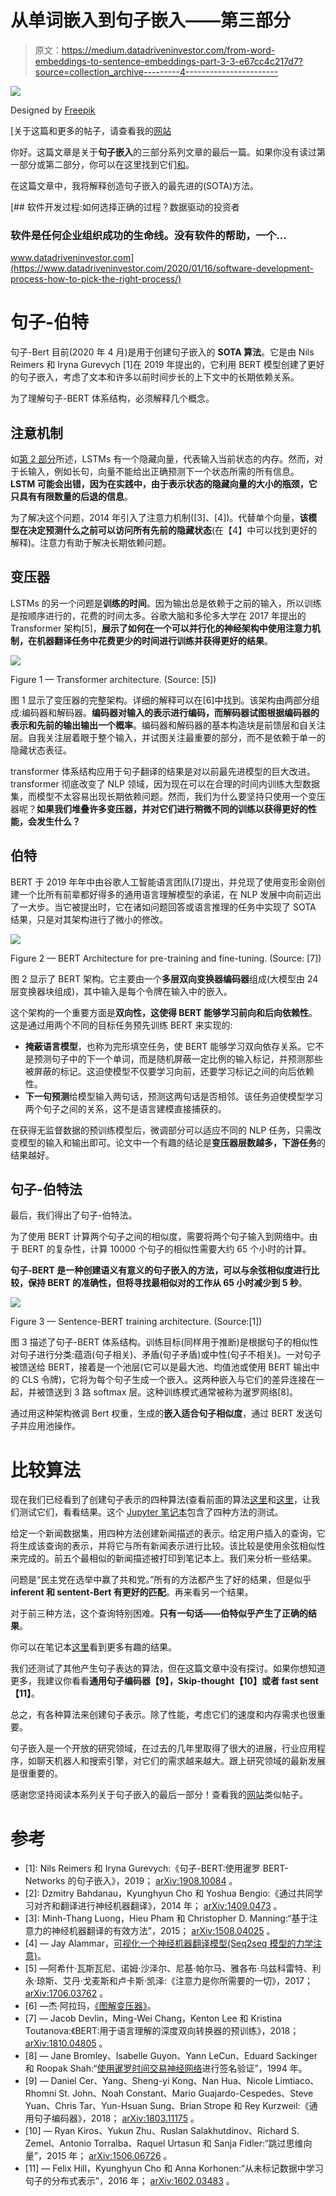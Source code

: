 # 从单词嵌入到句子嵌入——第三部分

> 原文：<https://medium.datadriveninvestor.com/from-word-embeddings-to-sentence-embeddings-part-3-3-e67cc4c217d7?source=collection_archive---------4----------------------->

![](img/d80d7accaecdbd1ee379a3c61e9a16a9.png)

Designed by [Freepik](https://br.freepik.com/fotos-gratis/letras-formando-as-palavras-progresso-crescimento-e-sucesso_1330222.htm)

[关于这篇和更多的帖子，请查看我的[网站](https://diogodanielsoaresferreira.github.io/)

你好。这篇文章是关于**句子嵌入**的三部分系列文章的最后一篇。如果你没有读过第一部分或第二部分，你可以在这里找到它们[和](https://medium.com/@diogoferreira_2387/from-word-embeddings-to-sentence-embeddings-part-1-3-7ba9a715e917)。

在这篇文章中，我将解释创造句子嵌入的最先进的(SOTA)方法。

[](https://www.datadriveninvestor.com/2020/01/16/software-development-process-how-to-pick-the-right-process/) [## 软件开发过程:如何选择正确的过程？数据驱动的投资者

### 软件是任何企业组织成功的生命线。没有软件的帮助，一个…

www.datadriveninvestor.com](https://www.datadriveninvestor.com/2020/01/16/software-development-process-how-to-pick-the-right-process/) 

# 句子-伯特

句子-Bert 目前(2020 年 4 月)是用于创建句子嵌入的 **SOTA 算法**。它是由 Nils Reimers 和 Iryna Gurevych [1]在 2019 年提出的，它利用 BERT 模型创建了更好的句子嵌入，考虑了文本和许多以前时间步长的上下文中的长期依赖关系。

为了理解句子-BERT 体系结构，必须解释几个概念。

## 注意机制

如[第 2 部分](https://dev.to/diogodanielsoaresferreira/from-word-embeddings-to-sentence-embeddings-part-2-3-1db9)所述，LSTMs 有一个隐藏向量，代表输入当前状态的内存。然而，对于长输入，例如长句，向量不能给出正确预测下一个状态所需的所有信息。 **LSTM 可能会出错，因为在实践中，由于表示状态的隐藏向量的大小的瓶颈，它只具有有限数量的后退的信息**。

为了解决这个问题，2014 年引入了注意力机制([3]、[4])。代替单个向量，**该模型在决定预测什么之前可以访问所有先前的隐藏状态**(在【4】中可以找到更好的解释)。注意力有助于解决长期依赖问题。

## 变压器

LSTMs 的另一个问题是**训练的时间**。因为输出总是依赖于之前的输入，所以训练是按顺序进行的，花费的时间太多。谷歌大脑和多伦多大学在 2017 年提出的 Transformer 架构[5]，**展示了如何在一个可以并行化的神经架构中使用注意力机制，在机器翻译任务中花费更少的时间进行训练并获得更好的结果**。

![](img/c4e94d74e941c03288802ac3199561ce.png)

Figure 1 — Transformer architecture. (Source: [5])

图 1 显示了变压器的完整架构。详细的解释可以在[6]中找到。该架构由两部分组成:编码器和解码器。**编码器对输入的表示进行编码，而解码器试图根据编码器的表示和先前的输出输出一个概率**。编码器和解码器的基本构造块是前馈层和自关注层。自我关注层着眼于整个输入，并试图关注最重要的部分，而不是依赖于单一的隐藏状态表征。

transformer 体系结构应用于句子翻译的结果是对以前最先进模型的巨大改进。transformer 彻底改变了 NLP 领域，因为现在可以在合理的时间内训练大型数据集，而模型不太容易出现长期依赖问题。然而，我们为什么要坚持只使用一个变压器呢？**如果我们堆叠许多变压器，并对它们进行稍微不同的训练以获得更好的性能，会发生什么？**

## 伯特

BERT 于 2019 年年中由谷歌人工智能语言团队[7]提出，并兑现了使用变形金刚创建一个比所有前辈都好得多的通用语言理解模型的承诺，在 NLP 发展中向前迈出了一大步。当它被提出时，它在诸如问题回答或语言推理的任务中实现了 SOTA 结果，只是对其架构进行了微小的修改。

![](img/223af1fe194039725e5171bc3f90082e.png)

Figure 2 — BERT Architecture for pre-training and fine-tuning. (Source: [7])

图 2 显示了 BERT 架构。它主要由一个**多层双向变换器编码器**组成(大模型由 24 层变换器块组成)，其中输入是每个令牌在输入中的嵌入。

这个架构的一个重要方面是**双向性，这使得 BERT 能够学习前向和后向依赖性**。这是通过用两个不同的目标任务预先训练 BERT 来实现的:

*   **掩蔽语言模型**，也称为完形填空任务，使 BERT 能够学习双向依存关系。它不是预测句子中的下一个单词，而是随机屏蔽一定比例的输入标记，并预测那些被屏蔽的标记。这迫使模型不仅要学习向前，还要学习标记之间的向后依赖性。
*   **下一句预测**给模型输入两句话，预测这两句话是否相邻。该任务迫使模型学习两个句子之间的关系，这不是语言建模直接捕获的。

在获得无监督数据的预训练模型后，微调部分可以适应不同的 NLP 任务，只需改变模型的输入和输出即可。论文中一个有趣的结论是**变压器层数越多，下游任务**的结果越好。

## 句子-伯特法

最后，我们得出了句子-伯特法。

为了使用 BERT 计算两个句子之间的相似度，需要将两个句子输入到网络中。由于 BERT 的复杂性，计算 10000 个句子的相似性需要大约 65 个小时的计算。

**句子-BERT 是一种创建语义有意义的句子嵌入的方法，可以与余弦相似度进行比较，保持 BERT 的准确性，但将寻找最相似对的工作从 65 小时减少到 5 秒**。

![](img/2c2e96ea3a8256b87489b69e618a6da7.png)

Figure 3 — Sentence-BERT training architecture. (Source:[1])

图 3 描述了句子-BERT 体系结构。训练目标(同样用于推断)是根据句子的相似性对句子进行分类:蕴涵(句子相关)、矛盾(句子矛盾)或中性(句子不相关)。一对句子被馈送给 BERT，接着是一个池层(它可以是最大池、均值池或使用 BERT 输出中的 CLS 令牌)，它将为每个句子生成一个嵌入。这两种嵌入与它们的差异连接在一起，并被馈送到 3 路 softmax 层。这种训练模式通常被称为暹罗网络[8]。

通过用这种架构微调 Bert 权重，生成的**嵌入适合句子相似度**，通过 BERT 发送句子并应用池操作。

# 比较算法

现在我们已经看到了创建句子表示的四种算法(查看前面的算法[这里](https://medium.com/@diogoferreira_2387/from-word-embeddings-to-sentence-embeddings-part-1-3-7ba9a715e917)和[这里](https://medium.com/@diogoferreira_2387/from-word-embeddings-to-sentence-embeddings-part-2-3-21a5b03592a1)，让我们测试它们，看看结果。这个 [Jupyter 笔记本](https://github.com/diogodanielsoaresferreira/document_representations_tests/blob/master/Sentence%20Similarity.ipynb)包含了四种方法的测试。

给定一个新闻数据集，用四种方法创建新闻描述的表示。给定用户插入的查询，它将生成该查询的表示，并将它与所有新闻表示进行比较。该比较是使用余弦相似性来完成的。前五个最相似的新闻描述被打印到笔记本上。我们来分析一些结果。

问题是“民主党在选举中赢了共和党。”所有的方法都产生了好的结果，但是似乎**inferent 和 sentent-Bert 有更好的匹配**。再来看另一个结果。

对于前三种方法，这个查询特别困难。**只有一句话——伯特似乎产生了正确的结果**。

你可以在笔记本[这里](https://github.com/diogodanielsoaresferreira/document_representations_tests/blob/master/Sentence%20Similarity.ipynb)看到更多有趣的结果。

我们还测试了其他产生句子表达的算法，但在这篇文章中没有探讨。如果你想知道更多，我建议你看看**通用句子编码器【9】，Skip-thought【10】或者 fast sent【11】**。

总之，有各种算法来创建句子表示。除了性能，考虑它们的速度和内存需求也很重要。

句子嵌入是一个开放的研究领域，在过去的几年里取得了很大的进展，行业应用程序，如聊天机器人和搜索引擎，对它们的需求越来越大。跟上研究领域的最新发展是很重要的。

感谢您坚持阅读本系列关于句子嵌入的最后一部分！查看我的[网站](https://diogodanielsoaresferreira.github.io/)类似帖子。

# 参考

*   [1]: Nils Reimers 和 Iryna Gurevych:《句子-BERT:使用暹罗 BERT-Networks 的句子嵌入》，2019； [arXiv:1908.10084](https://arxiv.org/abs/1908.10084) 。
*   [2]: Dzmitry Bahdanau，Kyunghyun Cho 和 Yoshua Bengio:《通过共同学习对齐和翻译进行神经机器翻译》，2014 年； [arXiv:1409.0473](https://arxiv.org/abs/1409.0473) 。
*   [3]: Minh-Thang Luong，Hieu Pham 和 Christopher D. Manning:“基于注意力的神经机器翻译的有效方法”，2015； [arXiv:1508.04025](https://arxiv.org/abs/1508.04025) 。
*   [4] — Jay Alammar，[可视化一个神经机器翻译模型(Seq2seq 模型的力学注意)](https://jalammar.github.io/visualizing-neural-machine-translation-mechanics-of-seq2seq-models-with-attention/)。
*   [5] —阿希什·瓦斯瓦尼、诺姆·沙泽尔、尼基·帕尔马、雅各布·乌兹科雷特、利永·琼斯、艾丹·戈麦斯和卢卡斯·凯泽:《注意力是你所需要的一切》，2017； [arXiv:1706.03762](https://arxiv.org/abs/1706.03762) 。
*   [6] —杰·阿拉玛，[《图解变压器》](http://jalammar.github.io/illustrated-transformer/)。
*   [7] — Jacob Devlin，Ming-Wei Chang，Kenton Lee 和 Kristina Toutanova:《BERT:用于语言理解的深度双向转换器的预训练》，2018； [arXiv:1810.04805](https://arxiv.org/abs/1810.04805) 。
*   [8] — Jane Bromley、Isabelle Guyon、Yann LeCun、Eduard Sackinger 和 Roopak Shah:“[使用暹罗时间交易神经网络](https://papers.nips.cc/paper/769-signature-verification-using-a-siamese-time-delay-neural-network.pdf)进行签名验证”，1994 年。
*   [9] — Daniel Cer、Yang、Sheng-yi Kong、Nan Hua、Nicole Limtiaco、Rhomni St. John、Noah Constant、Mario Guajardo-Cespedes、Steve Yuan、Chris Tar、Yun-Hsuan Sung、Brian Strope 和 Rey Kurzweil:《通用句子编码器》，2018； [arXiv:1803.11175](https://arxiv.org/abs/1803.11175) 。
*   [10] — Ryan Kiros、Yukun Zhu、Ruslan Salakhutdinov、Richard S. Zemel、Antonio Torralba、Raquel Urtasun 和 Sanja Fidler:“跳过思维向量”，2015 年； [arXiv:1506.06726](https://arxiv.org/abs/1506.06726) 。
*   [11] — Felix Hill，Kyunghyun Cho 和 Anna Korhonen:“从未标记数据中学习句子的分布式表示”，2016 年； [arXiv:1602.03483](https://arxiv.org/abs/1602.03483) 。